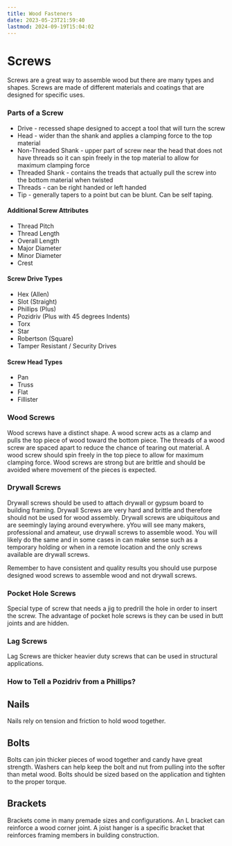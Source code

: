 ```yaml
---
title: Wood Fasteners
date: 2023-05-23T21:59:40
lastmod: 2024-09-19T15:04:02
---
```


# Screws

Screws are a great way to assemble wood but there are many types and shapes. Screws are made of different materials and coatings that are designed for specific uses.

### Parts of a Screw

- Drive - recessed shape designed to accept a tool that will turn the screw
- Head - wider than the shank and applies a clamping force to the top material
- Non-Threaded Shank - upper part of screw near the head that does not have threads so it can spin freely in the top material to allow for maximum clamping force
- Threaded Shank - contains the treads that actually pull the screw into the bottom material when twisted
- Threads - can be right handed or left handed
- Tip - generally tapers to a point but can be blunt. Can be self taping.

#### Additional Screw Attributes

- Thread Pitch
- Thread Length
- Overall Length
- Major Diameter
- Minor Diameter
- Crest

#### Screw Drive Types

- Hex (Allen)
- Slot (Straight)
- Phillips (Plus)
- Pozidriv (Plus with 45 degrees Indents)
- Torx
- Star
- Robertson (Square)
- Tamper Resistant / Security Drives

#### Screw Head Types

- Pan
- Truss
- Flat
- Fillister

### Wood Screws

Wood screws have a distinct shape. A wood screw acts as a clamp and pulls the top piece of wood toward the bottom piece. The threads of a wood screw are spaced apart to reduce the chance of tearing out material. A wood screw should spin freely in the top piece to allow for maximum clamping force. Wood screws are strong but are brittle and should be avoided where movement of the pieces is expected.

### Drywall Screws

Drywall screws should be used to attach drywall or gypsum board to building framing. Drywall Screws are very hard and brittle and therefore should not be used for wood assembly. Drywall screws are ubiquitous and are seemingly laying around everywhere. yYou will see many makers, professional and amateur, use drywall screws to assemble wood. You will likely do the same and in some cases in can make sense such as a temporary holding or when in a remote location and the only screws available are drywall screws.

Remember to have consistent and quality results you should use purpose designed wood screws to assemble wood and not drywall screws.

### Pocket Hole Screws

Special type of screw that needs a jig to predrill the hole in order to insert the screw. The advantage of pocket hole screws is they can be used in butt joints and are hidden.

### Lag Screws

Lag Screws are thicker heavier duty screws that can be used in structural applications.

### How to Tell a Pozidriv from a Phillips?

## Nails

Nails rely on tension and friction to hold wood together.

## Bolts

Bolts can join thicker pieces of wood together and candy have great strength. Washers can help keep the bolt and nut from pulling into the softer than metal wood. Bolts should be sized based on the application and tighten to the proper torque.

## Brackets

Brackets come in many premade sizes and configurations. An L bracket can reinforce a wood corner joint. A joist hanger is a specific bracket that reinforces framing members in building construction.
